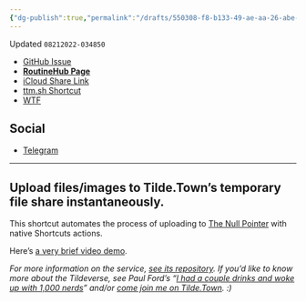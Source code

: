 ```yaml
---
{"dg-publish":true,"permalink":"/drafts/550308-f8-b133-49-ae-aa-26-abe-20165-d861-2/","dgHomeLink":true,"dgPassFrontmatter":false}
---
```


Updated `08212022-034850`

- [GitHub Issue](https://github.com/extratone/i/issues/246)
- [**RoutineHub Page**](https://routinehub.co/shortcut/12854/)
- [iCloud Share Link](https://www.icloud.com/shortcuts/6b3907dbd6314f9083157adfdd79c547)
- [ttm.sh Shortcut](drafts://open?uuid=117111D9-A508-46F3-BB14-FC999568113A)
- [WTF](https://davidblue.wtf/drafts/550308F8-B133-49AE-AA26-ABE20165D861.html)

## Social

- [Telegram](https://t.me/extratone/12599)

<script async="" src="https://telegram.org/js/telegram-widget.js?1" data-telegram-post="extratone/12599" data-width="100%"></script>

---

## Upload files/images to Tilde.Town’s temporary file share instantaneously.

This shortcut automates the process of uploading to [The Null Pointer](https://ttm.sh) with native Shortcuts actions.

Here’s [a very brief video demo](https://user-images.githubusercontent.com/43663476/185783108-664d6898-db71-4162-8830-1b783b712074.MOV).

*For more information on the service, [see its repository](https://tildegit.org/tildeverse/ttm.sh). If you’d like to know more about the Tildeverse, see Paul Ford’s “[I had a couple drinks and woke up with 1,000 nerds](https://medium.com/message/tilde-club-i-had-a-couple-drinks-and-woke-up-with-1-000-nerds-a8904f0a2ebf)” and/or [come join me on Tilde.Town](https://cgi.tilde.town/users/signup). :)*